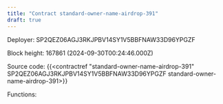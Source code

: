 ```yaml
---
title: "Contract standard-owner-name-airdrop-391"
draft: true
---
```

Deployer: SP2QEZ06AGJ3RKJPBV14SY1V5BBFNAW33D96YPGZF


 



Block height: 167861 (2024-09-30T00:24:46.000Z)

Source code: {{<contractref "standard-owner-name-airdrop-391" SP2QEZ06AGJ3RKJPBV14SY1V5BBFNAW33D96YPGZF standard-owner-name-airdrop-391>}}

Functions:



